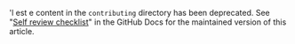 'l est e content in the `contributing` directory has been deprecated. See "[Self review checklist](https://docs.github.com/en/contributing/collaborating-on-github-docs/self-review-checklist)" in the GitHub Docs for the maintained version of this article.
